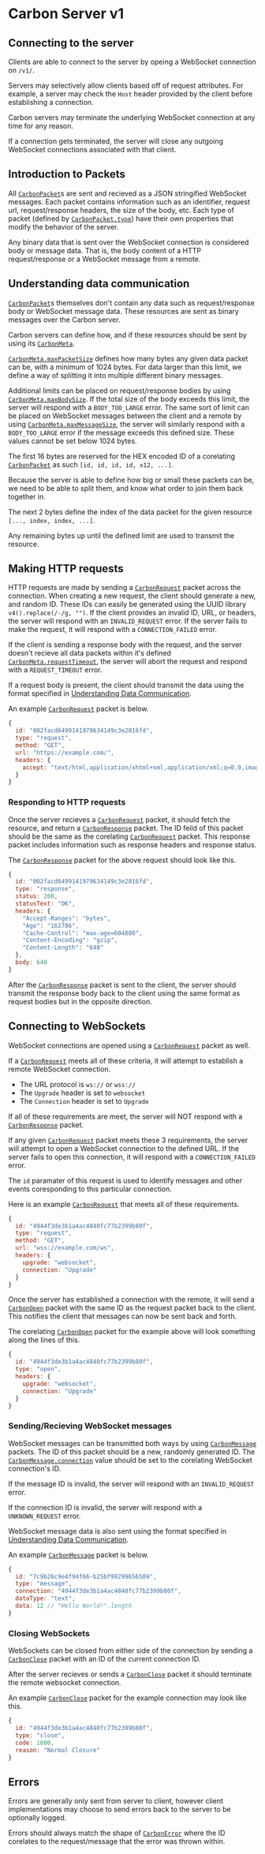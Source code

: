 # Carbon Server v1

## Connecting to the server

Clients are able to connect to the server by opeing a WebSocket connection on `/v1/`.

Servers may selectively allow clients based off of request attributes. For example, a server may check the `Host` header provided by the client before establishing a connection.

Carbon servers may terminate the underlying WebSocket connection at any time for any reason.

If a connection gets terminated, the server will close any outgoing WebSocket connections associated with that client.

## Introduction to Packets

All [`CarbonPacket`](https://github.com/Carbon-Standards/Types/blob/main/v1.d.ts#L5)s are sent and recieved as a JSON stringified WebSocket messages. Each packet contains information such as an identifier, request url, request/response headers, the size of the body, etc. Each type of packet (defined by [`CarbonPacket.type`](https://github.com/Carbon-Standards/Types/blob/main/v1.d.ts#L5)) have their own properties that modify the behavior of the server.

Any binary data that is sent over the WebSocket connection is considered body or message data. That is, the body content of a HTTP request/response or a WebSocket message from a remote.

## Understanding data communication

[`CarbonPacket`](https://github.com/Carbon-Standards/Types/blob/main/v1.d.ts#L5)s themselves don't contain any data such as request/response body or WebSocket message data. These resources are sent as binary messages over the Carbon server.

Carbon servers can define how, and if these resources should be sent by using its [`CarbonMeta`](https://github.com/Carbon-Standards/Types/blob/main/index.d.ts#L5).

[`CarbonMeta.maxPacketSize`](https://github.com/Carbon-Standards/Types/blob/main/index.d.ts#L25) defines how many bytes any given data packet can be, with a minimum of 1024 bytes. For data larger than this limit, we define a way of splitting it into multiple different binary messages.

Additional limits can be placed on request/response bodies by using [`CarbonMeta.maxBodySize`](https://github.com/Carbon-Standards/Types/blob/main/index.d.ts#L17). If the total size of the body exceeds this limit, the server will respond with a `BODY_TOO_LARGE` error. The same sort of limit can be placed on WebSocket messages between the client and a remote by using [`CarbonMeta.maxMessageSize`](https://github.com/Carbon-Standards/Types/blob/main/index.d.ts#L21), the server will similarly respond with a `BODY_TOO_LARGE` error if the message exceeds this defined size. These values cannot be set below 1024 bytes.

The first 16 bytes are reserved for the HEX encoded ID of a corelating [`CarbonPacket`](https://github.com/Carbon-Standards/Types/blob/main/v1.d.ts#L5) as such `[id, id, id, id, x12, ...]`.

Because the server is able to define how big or small these packets can be, we need to be able to split them, and know what order to join them back together in.

The next 2 bytes define the index of the data packet for the given resource `[..., index, index, ...]`.

Any remaining bytes up until the defined limit are used to transmit the resource.

## Making HTTP requests

HTTP requests are made by sending a [`CarbonRequest`](https://github.com/Carbon-Standards/Types/blob/main/v1.d.ts#L16) packet across the connection. When creating a new request, the client should generate a new, and random ID. These IDs can easily be generated using the UUID library `v4().replace(/-/g, "")`. If the client provides an invalid ID, URL, or headers, the server will respond with an `INVALID_REQUEST` error. If the server fails to make the request, it will respond with a `CONNECTION_FAILED` error.

If the client is sending a response body with the request, and the server doesn't recieve all data packets within it's defined [`CarbonMeta.requestTimeout`](https://github.com/Carbon-Standards/Types/blob/main/index.d.ts#L13), the server will abort the request and respond with a `REQUEST_TIMEOUT` error.

If a request body is present, the client should transmit the data using the format specified in [Understanding Data Communication](#Understanding%20data%20communication).

An example [`CarbonRequest`](https://github.com/Carbon-Standards/Types/blob/main/v1.d.ts#L16) packet is below.

```js
{
  id: "002facd6499141979634149c3e2816fd",
  type: "request",
  method: "GET",
  url: "https://example.com/",
  headers: {
    accept: "text/html,application/xhtml+xml,application/xml;q=0.9,image/avif,image/webp,image/apng,*/*;q=0.8"
  }
}
```

### Responding to HTTP requests

Once the server recieves a [`CarbonRequest`](https://github.com/Carbon-Standards/Types/blob/main/v1.d.ts#L16) packet, it should fetch the resource, and return a [`CarbonResponse`](https://github.com/Carbon-Standards/Types/blob/main/v1.d.ts#L59) packet. The ID feild of this packet should be the same as the corelating [`CarbonRequest`](https://github.com/Carbon-Standards/Types/blob/main/v1.d.ts#L16) packet. This response packet includes information such as response headers and response status.

The [`CarbonResponse`](https://github.com/Carbon-Standards/Types/blob/main/v1.d.ts#L59) packet for the above request should look like this.

```js
{
  id: "002facd6499141979634149c3e2816fd",
  type: "response",
  status: 200,
  statusText: "OK",
  headers: {
    "Accept-Ranges": "bytes",
    "Age": "162786",
    "Cache-Control": "max-age=604800",
    "Content-Encoding": "gzip",
    "Content-Length": "648"
  },
  body: 648
}
```

After the [`CarbonResponse`](https://github.com/Carbon-Standards/Types/blob/main/v1.d.ts#L59) packet is sent to the client, the server should transmit the response body back to the client using the same format as request bodies but in the opposite direction.

## Connecting to WebSockets

WebSocket connections are opened using a [`CarbonRequest`](https://github.com/Carbon-Standards/Types/blob/main/v1.d.ts#L16) packet as well.

If a [`CarbonRequest`](https://github.com/Carbon-Standards/Types/blob/main/v1.d.ts#L16) meets all of these criteria, it will attempt to establish a remote WebSocket connection.

- The URL protocol is `ws://` or `wss://`
- The `Upgrade` header is set to `websocket`
- The `Connection` header is set to `Upgrade`

If all of these requirements are meet, the server will NOT respond with a [`CarbonResponse`](https://github.com/Carbon-Standards/Types/blob/main/v1.d.ts#L59) packet.

If any given [`CarbonRequest`](https://github.com/Carbon-Standards/Types/blob/main/v1.d.ts#L16) packet meets these 3 requirements, the server will attempt to open a WebSocket connection to the defined URL. If the server fails to open this connection, it will respond with a `CONNECTION_FAILED` error.

The `id` paramater of this request is used to identify messages and other events coresponding to this particular connection.

Here is an example [`CarbonRequest`](https://github.com/Carbon-Standards/Types/blob/main/v1.d.ts#L16) that meets all of these requirements.

```js
{
  id: "4944f3de3b1a4ac4840fc77b2399b80f",
  type: "request",
  method: "GET",
  url: "wss://example.com/ws",
  headers: {
    upgrade: "websocket",
    connection: "Upgrade"
  }
}
```

Once the server has established a connection with the remote, it will send a [`CarbonOpen`](https://github.com/Carbon-Standards/Types/blob/main/v1.d.ts#L9) packet with the same ID as the request packet back to the client. This notifies the client that messages can now be sent back and forth.

The corelating [`CarbonOpen`](https://github.com/Carbon-Standards/Types/blob/main/v1.d.ts#L9) packet for the example above will look something along the lines of this.

```js
{
  id: "4944f3de3b1a4ac4840fc77b2399b80f",
  type: "open",
  headers: {
    upgrade: "websocket",
    connection: "Upgrade"
  }
}
```

### Sending/Recieving WebSocket messages

WebSocket messages can be transmitted both ways by using [`CarbonMessage`](https://github.com/Carbon-Standards/Types/blob/main/v1.d.ts#L139) packets. The ID of this packet should be a new, randomly generated ID. The [`CarbonMessage.connection`](https://github.com/Carbon-Standards/Types/blob/main/v1.d.ts#L156) value should be set to the corelating WebSocket connection's ID.

If the message ID is invalid, the server will respond with an `INVALID_REQUEST` error.

If the connection ID is invalid, the server will respond with a `UNKNOWN_REQUEST` error.

WebSocket message data is also sent using the format specified in [Understanding Data Communication](#Understanding%20data%20communication).

An example [`CarbonMessage`](https://github.com/Carbon-Standards/Types/blob/main/v1.d.ts#L139) packet is below.

```js
{
  id: "7c9b26c9e4f94f66-b25bf99299656509",
  type: "message",
  connection: "4944f3de3b1a4ac4840fc77b2399b80f",
  dataType: "text",
  data: 12 // "Hello World!".length
}
```

### Closing WebSockets

WebSockets can be closed from either side of the connection by sending a [`CarbonClose`](https://github.com/Carbon-Standards/Types/blob/main/v1.d.ts#L114) packet with an ID of the current connection ID.

After the server recieves or sends a [`CarbonClose`](https://github.com/Carbon-Standards/Types/blob/main/v1.d.ts#L114) packet it should terminate the remote websocket connection.

An example [`CarbonClose`](https://github.com/Carbon-Standards/Types/blob/main/v1.d.ts#L114) packet for the example connection may look like this.

```js
{
  id: "4944f3de3b1a4ac4840fc77b2399b80f",
  type: "close",
  code: 1000,
  reason: "Normal Closure"
}
```

## Errors

Errors are generally only sent from server to client, however client implementations may choose to send errors back to the server to be optionally logged.

Errors should always match the shape of [`CarbonError`](https://github.com/Carbon-Standards/Types/blob/main/v1.d.ts#L172) where the ID corelates to the request/message that the error was thrown within.
